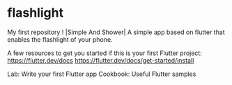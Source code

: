 # flashlight
My first repository ! |Simple And Shower| A simple app based on flutter that enables the flashlight of your phone.

A few resources to get you started if this is your first Flutter project:
https://flutter.dev/docs
https://flutter.dev/docs/get-started/install

Lab: Write your first Flutter app 
Cookbook: Useful Flutter samples
